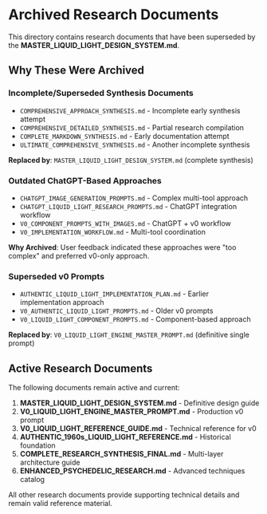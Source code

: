 # Archived Research Documents

This directory contains research documents that have been superseded by the **MASTER_LIQUID_LIGHT_DESIGN_SYSTEM.md**.

## Why These Were Archived

### Incomplete/Superseded Synthesis Documents
- `COMPREHENSIVE_APPROACH_SYNTHESIS.md` - Incomplete early synthesis attempt
- `COMPREHENSIVE_DETAILED_SYNTHESIS.md` - Partial research compilation  
- `COMPLETE_MARKDOWN_SYNTHESIS.md` - Early documentation attempt
- `ULTIMATE_COMPREHENSIVE_SYNTHESIS.md` - Another incomplete synthesis

**Replaced by**: `MASTER_LIQUID_LIGHT_DESIGN_SYSTEM.md` (complete synthesis)

### Outdated ChatGPT-Based Approaches
- `CHATGPT_IMAGE_GENERATION_PROMPTS.md` - Complex multi-tool approach
- `CHATGPT_LIQUID_LIGHT_RESEARCH_PROMPTS.md` - ChatGPT integration workflow
- `V0_COMPONENT_PROMPTS_WITH_IMAGES.md` - ChatGPT + v0 workflow
- `V0_IMPLEMENTATION_WORKFLOW.md` - Multi-tool coordination

**Why Archived**: User feedback indicated these approaches were "too complex" and preferred v0-only approach.

### Superseded v0 Prompts
- `AUTHENTIC_LIQUID_LIGHT_IMPLEMENTATION_PLAN.md` - Earlier implementation approach
- `V0_AUTHENTIC_LIQUID_LIGHT_PROMPTS.md` - Older v0 prompts
- `V0_LIQUID_LIGHT_COMPONENT_PROMPTS.md` - Component-based approach

**Replaced by**: `V0_LIQUID_LIGHT_ENGINE_MASTER_PROMPT.md` (definitive single prompt)

## Active Research Documents

The following documents remain active and current:

1. **MASTER_LIQUID_LIGHT_DESIGN_SYSTEM.md** - Definitive design guide
2. **V0_LIQUID_LIGHT_ENGINE_MASTER_PROMPT.md** - Production v0 prompt
3. **V0_LIQUID_LIGHT_REFERENCE_GUIDE.md** - Technical reference for v0
4. **AUTHENTIC_1960s_LIQUID_LIGHT_REFERENCE.md** - Historical foundation
5. **COMPLETE_RESEARCH_SYNTHESIS_FINAL.md** - Multi-layer architecture guide
6. **ENHANCED_PSYCHEDELIC_RESEARCH.md** - Advanced techniques catalog

All other research documents provide supporting technical details and remain valid reference material.